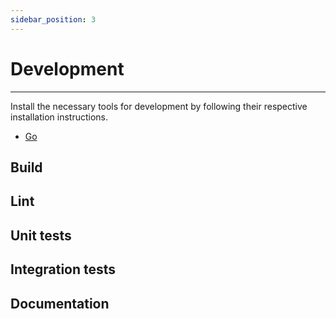 ```yaml
---
sidebar_position: 3
---
```

# Development

---

Install the necessary tools for development by following their respective installation instructions.

* [Go](https://go.dev/doc/install)

## Build

## Lint

## Unit tests

## Integration tests

## Documentation
